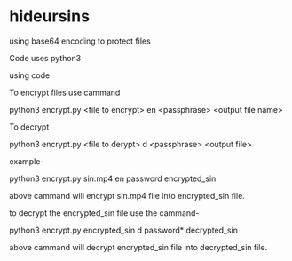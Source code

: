 # hideursins
using base64 encoding to protect files

Code uses python3

using code

To encrypt files use cammand

python3 encrypt.py \<file to encrypt\> en \<passphrase> \<output file name>

To decrypt

python3 encrypt.py \<file to derypt\> d \<passphrase\> \<output file\>

example-

python3 encrypt.py sin.mp4 en password encrypted_sin

above cammand will encrypt sin.mp4 file into encrypted_sin file.

to decrypt the encrypted_sin file use the cammand-

python3 encrypt.py encrypted_sin d password* decrypted_sin

above cammand will decrypt encrypted_sin file into decrypted_sin file.
